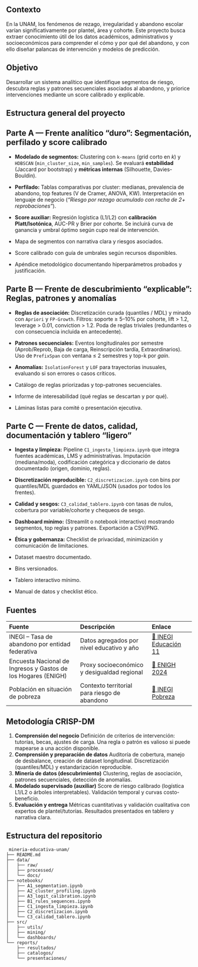 ## Contexto

En la UNAM, los fenómenos de rezago, irregularidad y abandono escolar varían significativamente por plantel, área y cohorte. Este proyecto busca extraer conocimiento útil de los datos académicos, administrativos y socioeconómicos para comprender el cómo y por qué del abandono, y con ello diseñar palancas de intervención y modelos de predicción.

##  Objetivo

Desarrollar un sistema analítico que identifique segmentos de riesgo, descubra reglas y patrones secuenciales asociados al abandono, y priorice intervenciones mediante un score calibrado y explicable.

##  Estructura general del proyecto

## Parte A — Frente analítico “duro”: Segmentación, perfilado y score calibrado

* **Modelado de segmentos:**
  Clustering con `k-means` (grid corto en *k*) y `HDBSCAN` (`min_cluster_size`, `min_samples`).
  Se evaluará **estabilidad** (Jaccard por bootstrap) y **métricas internas** (Silhouette, Davies-Bouldin).
* **Perfilado:**
  Tablas comparativas por cluster: medianas, prevalencia de abandono, top features (V de Cramer, ANOVA, KW).
  Interpretación en lenguaje de negocio (*“Riesgo por rezago acumulado con racha de 2+ reprobaciones”*).
* **Score auxiliar:**
  Regresión logística (L1/L2) con **calibración Platt/Isotónica**, AUC-PR y Brier por cohorte.
  Se incluirá curva de ganancia y umbral óptimo según cupo real de intervención.
  
* Mapa de segmentos con narrativa clara y riesgos asociados.
* Score calibrado con guía de umbrales según recursos disponibles.
* Apéndice metodológico documentando hiperparámetros probados y justificación.

## Parte B — Frente de descubrimiento “explicable”: Reglas, patrones y anomalías

* **Reglas de asociación:**
  Discretización curada (quantiles / MDL) y minado con `Apriori` y `FP-Growth`.
  Filtros: soporte ≥ 5–10% por cohorte, lift > 1.2, leverage > 0.01, conviction > 1.2.
  Poda de reglas triviales (redundantes o con consecuencia incluida en antecedente).
* **Patrones secuenciales:**
  Eventos longitudinales por semestre (Aprob/Reprob, Baja de carga, Reinscripción tardía, Extraordinarios).
  Uso de `PrefixSpan` con ventana ≤ 2 semestres y top-k por *gain*.
* **Anomalías:**
  `IsolationForest` y `LOF` para trayectorias inusuales, evaluando si son errores o casos críticos.

* Catálogo de reglas priorizadas y top-patrones secuenciales.
* Informe de interesabilidad (qué reglas se descartan y por qué).
* Láminas listas para comité o presentación ejecutiva.

## Parte C — Frente de datos, calidad, documentación y tablero “ligero”

* **Ingesta y limpieza:**
  Pipeline `C1_ingesta_limpieza.ipynb` que integra fuentes académicas, LMS y administrativas.
  Imputación (mediana/moda), codificación categórica y diccionario de datos documentado (origen, dominio, reglas).
* **Discretización reproducible:**
  `C2_discretizacion.ipynb` con bins por quantiles/MDL guardados en YAML/JSON (usados por todos los frentes).
* **Calidad y sesgos:**
  `C3_calidad_tablero.ipynb` con tasas de nulos, cobertura por variable/cohorte y chequeos de sesgo.
* **Dashboard mínimo:**
  (Streamlit o notebook interactivo) mostrando segmentos, top reglas y patrones.
  Exportación a CSV/PNG.
* **Ética y gobernanza:**
  Checklist de privacidad, minimización y comunicación de limitaciones.

* Dataset maestro documentado.
* Bins versionados.
* Tablero interactivo mínimo.
* Manual de datos y checklist ético.


## Fuentes

| Fuente                                                        | Descripción                                  | Enlace                                                                                                                               |
| :------------------------------------------------------------ | :------------------------------------------- | :----------------------------------------------------------------------------------------------------------------------------------- |
| INEGI – Tasa de abandono por entidad federativa               | Datos agregados por nivel educativo y año    | [🔗 INEGI Educación 11](https://www.inegi.org.mx/app/tabulados/interactivos/?px=Educacion_11&bd=Educacion)                           |
| Encuesta Nacional de Ingresos y Gastos de los Hogares (ENIGH) | Proxy socioeconómico y desigualdad regional  | [🔗 ENIGH 2024](https://www.inegi.org.mx/programas/enigh/nc/2024/#datos_abiertos)                                                    |
| Población en situación de pobreza                             | Contexto territorial para riesgo de abandono | [🔗 INEGI Pobreza](https://www.inegi.org.mx/app/tabulados/interactivos/?pxq=Hogares_Hogares_15_d495789b-8be5-42a9-9189-511f3953702a) |



##  Metodología CRISP-DM

1. **Comprensión del negocio**
   Definición de criterios de intervención: tutorías, becas, ajustes de carga.
   Una regla o patrón es valioso si puede mapearse a una acción disponible.
2. **Comprensión y preparación de datos**
   Auditoría de cobertura, manejo de desbalance, creación de dataset longitudinal.
   Discretización (quantiles/MDL) y estandarización reproducible.
3. **Minería de datos (descubrimiento)**
   Clustering, reglas de asociación, patrones secuenciales, detección de anomalías.
4. **Modelado supervisado (auxiliar)**
   Score de riesgo calibrado (logística L1/L2 o árboles interpretables).
   Validación temporal y curvas costo-beneficio.
5. **Evaluación y entrega**
   Métricas cuantitativas y validación cualitativa con expertos de plantel/tutorías.
   Resultados presentados en tablero y narrativa clara.

##  Estructura del repositorio

```
 mineria-educativa-unam/
├── README.md
├── data/
│   ├── raw/
│   ├── processed/
│   └── docs/
├── notebooks/
│   ├── A1_segmentation.ipynb
│   ├── A2_cluster_profiling.ipynb
│   ├── A3_logit_calibration.ipynb
│   ├── B1_rules_sequences.ipynb
│   ├── C1_ingesta_limpieza.ipynb
│   ├── C2_discretizacion.ipynb
│   └── C3_calidad_tablero.ipynb
├── src/
│   ├── utils/
│   ├── mining/
│   └── dashboards/
└── reports/
    ├── resultados/
    ├── catalogos/
    └── presentaciones/
```
